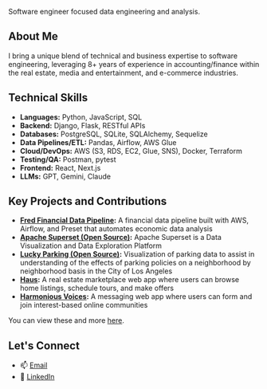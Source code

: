Software engineer focused data engineering and analysis.

## About Me
I bring a unique blend of technical and business expertise to software engineering, leveraging 8+ years of experience in accounting/finance within the real estate, media and entertainment, and e-commerce industries.

## Technical Skills 
- **Languages:** Python, JavaScript, SQL
- **Backend:** Django, Flask, RESTful APIs
- **Databases:** PostgreSQL, SQLite, SQLAlchemy, Sequelize
- **Data Pipelines/ETL:** Pandas, Airflow, AWS Glue
- **Cloud/DevOps:** AWS (S3, RDS, EC2, Glue, SNS), Docker, Terraform
- **Testing/QA:** Postman, pytest
- **Frontend:** React, Next.js
- **LLMs:** GPT, Gemini, Claude

## Key Projects and Contributions
- **[Fred Financial Data Pipeline](https://github.com/eulloa10/financial-data-pipeline):** A financial data pipeline built with AWS, Airflow, and Preset that automates economic data analysis
- **[Apache Superset (Open Source)](https://github.com/apache/superset):**  Apache Superset is a Data Visualization and Data Exploration Platform 
- **[Lucky Parking (Open Source)](https://github.com/eulloa10/lucky-parking):** Visualization of parking data to assist in understanding of the effects of parking policies on a neighborhood by neighborhood basis in the City of Los Angeles 
- **[Haus](https://github.com/eulloa10/haus):** A real estate marketplace web app where users can browse home listings, schedule tours, and make offers
- **[Harmonious Voices](https://github.com/eulloa10/harmonious-voices):** A messaging web app where users can form and join interest-based online communities 

  
You can view these and more [here](https://edgarulloa.vercel.app/).

## Let's Connect
- 📫 [Email](mailto:edgar.ulloa.careers+gh@gmail.com)
- 🔗 [LinkedIn](https://www.linkedin.com/in/edgarulloa/)
